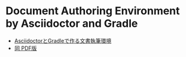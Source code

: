 Document Authoring Environment by Asciidoctor and Gradle
====

- [AsciidoctorとGradleで作る文書執筆環境](https://kazurayam.github.io/DAE/index.html)
- [同 PDF版](https://kazurayam.github.io/DAE/index.pdf)


